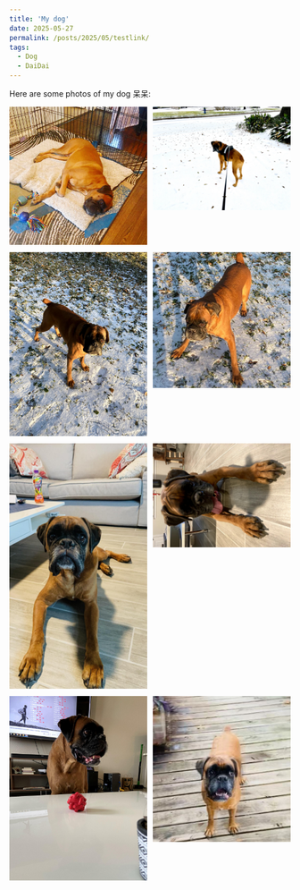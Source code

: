 ```yaml
---
title: 'My dog'
date: 2025-05-27
permalink: /posts/2025/05/testlink/
tags:
  - Dog
  - DaiDai 
---
```

 
Here are some photos of my dog 呆呆: 

<div style="display: flex; flex-wrap: wrap; gap: 10px;">

  <div style="flex: 1 1 45%;">
    <img src="/images/dd/IMG_3170.JPG" alt="IMG_3170" style="width: 100%;">
  </div>

  <div style="flex: 1 1 45%;">
    <img src="/images/dd/IMG_3858x.jpg" alt="IMG_3858x" style="width: 100%;">
  </div>

  <div style="flex: 1 1 45%;">
    <img src="/images/dd/IMG_3873x.jpg" alt="IMG_3873x" style="width: 100%;">
  </div>

  <div style="flex: 1 1 45%;">
    <img src="/images/dd/IMG_3945.JPG" alt="IMG_3945" style="width: 100%;">
  </div>

  <div style="flex: 1 1 45%;">
    <img src="/images/dd/IMG_5192x.jpg" alt="IMG_5192x" style="width: 100%;">
  </div>

  <div style="flex: 1 1 45%;">
    <img src="/images/dd/IMG_5419x.jpg" alt="IMG_5419x" style="width: 100%;">
  </div>

  <div style="flex: 1 1 45%;">
    <img src="/images/dd/IMG_5448x.jpg" alt="IMG_5448x" style="width: 100%;">
  </div>
  
  <div style="flex: 1 1 45%;">
    <img src="/images/dd/Image_2jpg.jpg" alt="Image_2jpg" style="width: 100%;">
  </div> 
  
</div>
